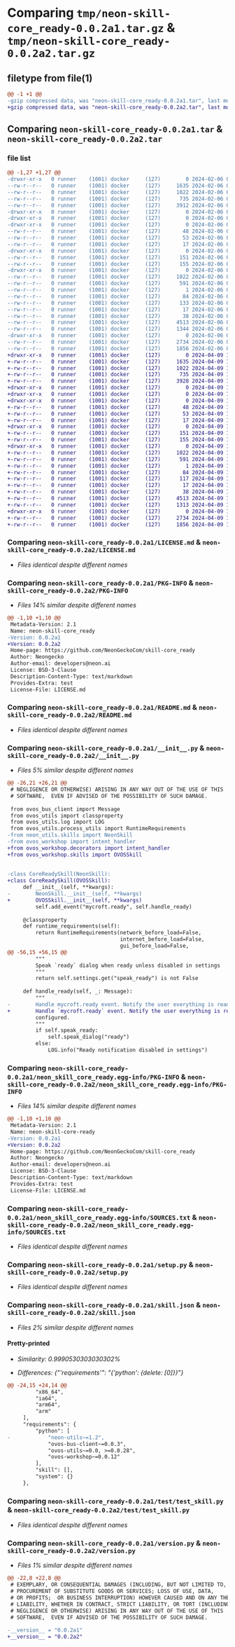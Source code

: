 # Comparing `tmp/neon-skill-core_ready-0.0.2a1.tar.gz` & `tmp/neon-skill-core_ready-0.0.2a2.tar.gz`

## filetype from file(1)

```diff
@@ -1 +1 @@
-gzip compressed data, was "neon-skill-core_ready-0.0.2a1.tar", last modified: Tue Feb  6 01:52:43 2024, max compression
+gzip compressed data, was "neon-skill-core_ready-0.0.2a2.tar", last modified: Tue Apr  9 16:47:47 2024, max compression
```

## Comparing `neon-skill-core_ready-0.0.2a1.tar` & `neon-skill-core_ready-0.0.2a2.tar`

### file list

```diff
@@ -1,27 +1,27 @@
-drwxr-xr-x   0 runner    (1001) docker     (127)        0 2024-02-06 01:52:43.574614 neon-skill-core_ready-0.0.2a1/
--rw-r--r--   0 runner    (1001) docker     (127)     1635 2024-02-06 01:52:34.000000 neon-skill-core_ready-0.0.2a1/LICENSE.md
--rw-r--r--   0 runner    (1001) docker     (127)     1022 2024-02-06 01:52:43.574614 neon-skill-core_ready-0.0.2a1/PKG-INFO
--rw-r--r--   0 runner    (1001) docker     (127)      735 2024-02-06 01:52:34.000000 neon-skill-core_ready-0.0.2a1/README.md
--rw-r--r--   0 runner    (1001) docker     (127)     3912 2024-02-06 01:52:34.000000 neon-skill-core_ready-0.0.2a1/__init__.py
-drwxr-xr-x   0 runner    (1001) docker     (127)        0 2024-02-06 01:52:43.570614 neon-skill-core_ready-0.0.2a1/locale/
-drwxr-xr-x   0 runner    (1001) docker     (127)        0 2024-02-06 01:52:43.570614 neon-skill-core_ready-0.0.2a1/locale/en-us/
-drwxr-xr-x   0 runner    (1001) docker     (127)        0 2024-02-06 01:52:43.570614 neon-skill-core_ready-0.0.2a1/locale/en-us/dialog/
--rw-r--r--   0 runner    (1001) docker     (127)       48 2024-02-06 01:52:34.000000 neon-skill-core_ready-0.0.2a1/locale/en-us/dialog/confirm_no_speak_ready.dialog
--rw-r--r--   0 runner    (1001) docker     (127)       53 2024-02-06 01:52:34.000000 neon-skill-core_ready-0.0.2a1/locale/en-us/dialog/confirm_speak_ready.dialog
--rw-r--r--   0 runner    (1001) docker     (127)       17 2024-02-06 01:52:34.000000 neon-skill-core_ready-0.0.2a1/locale/en-us/dialog/ready.dialog
-drwxr-xr-x   0 runner    (1001) docker     (127)        0 2024-02-06 01:52:43.570614 neon-skill-core_ready-0.0.2a1/locale/en-us/intent/
--rw-r--r--   0 runner    (1001) docker     (127)      151 2024-02-06 01:52:34.000000 neon-skill-core_ready-0.0.2a1/locale/en-us/intent/disable_ready_notification.intent
--rw-r--r--   0 runner    (1001) docker     (127)      155 2024-02-06 01:52:34.000000 neon-skill-core_ready-0.0.2a1/locale/en-us/intent/enable_ready_notification.intent
-drwxr-xr-x   0 runner    (1001) docker     (127)        0 2024-02-06 01:52:43.574614 neon-skill-core_ready-0.0.2a1/neon_skill_core_ready.egg-info/
--rw-r--r--   0 runner    (1001) docker     (127)     1022 2024-02-06 01:52:43.000000 neon-skill-core_ready-0.0.2a1/neon_skill_core_ready.egg-info/PKG-INFO
--rw-r--r--   0 runner    (1001) docker     (127)      591 2024-02-06 01:52:43.000000 neon-skill-core_ready-0.0.2a1/neon_skill_core_ready.egg-info/SOURCES.txt
--rw-r--r--   0 runner    (1001) docker     (127)        1 2024-02-06 01:52:43.000000 neon-skill-core_ready-0.0.2a1/neon_skill_core_ready.egg-info/dependency_links.txt
--rw-r--r--   0 runner    (1001) docker     (127)       84 2024-02-06 01:52:43.000000 neon-skill-core_ready-0.0.2a1/neon_skill_core_ready.egg-info/entry_points.txt
--rw-r--r--   0 runner    (1001) docker     (127)      133 2024-02-06 01:52:43.000000 neon-skill-core_ready-0.0.2a1/neon_skill_core_ready.egg-info/requires.txt
--rw-r--r--   0 runner    (1001) docker     (127)       17 2024-02-06 01:52:43.000000 neon-skill-core_ready-0.0.2a1/neon_skill_core_ready.egg-info/top_level.txt
--rw-r--r--   0 runner    (1001) docker     (127)       38 2024-02-06 01:52:43.574614 neon-skill-core_ready-0.0.2a1/setup.cfg
--rw-r--r--   0 runner    (1001) docker     (127)     4513 2024-02-06 01:52:34.000000 neon-skill-core_ready-0.0.2a1/setup.py
--rw-r--r--   0 runner    (1001) docker     (127)     1344 2024-02-06 01:52:34.000000 neon-skill-core_ready-0.0.2a1/skill.json
-drwxr-xr-x   0 runner    (1001) docker     (127)        0 2024-02-06 01:52:43.574614 neon-skill-core_ready-0.0.2a1/test/
--rw-r--r--   0 runner    (1001) docker     (127)     2734 2024-02-06 01:52:34.000000 neon-skill-core_ready-0.0.2a1/test/test_skill.py
--rw-r--r--   0 runner    (1001) docker     (127)     1856 2024-02-06 01:52:34.000000 neon-skill-core_ready-0.0.2a1/version.py
+drwxr-xr-x   0 runner    (1001) docker     (127)        0 2024-04-09 16:47:47.925021 neon-skill-core_ready-0.0.2a2/
+-rw-r--r--   0 runner    (1001) docker     (127)     1635 2024-04-09 16:47:40.000000 neon-skill-core_ready-0.0.2a2/LICENSE.md
+-rw-r--r--   0 runner    (1001) docker     (127)     1022 2024-04-09 16:47:47.925021 neon-skill-core_ready-0.0.2a2/PKG-INFO
+-rw-r--r--   0 runner    (1001) docker     (127)      735 2024-04-09 16:47:40.000000 neon-skill-core_ready-0.0.2a2/README.md
+-rw-r--r--   0 runner    (1001) docker     (127)     3928 2024-04-09 16:47:40.000000 neon-skill-core_ready-0.0.2a2/__init__.py
+drwxr-xr-x   0 runner    (1001) docker     (127)        0 2024-04-09 16:47:47.921021 neon-skill-core_ready-0.0.2a2/locale/
+drwxr-xr-x   0 runner    (1001) docker     (127)        0 2024-04-09 16:47:47.921021 neon-skill-core_ready-0.0.2a2/locale/en-us/
+drwxr-xr-x   0 runner    (1001) docker     (127)        0 2024-04-09 16:47:47.921021 neon-skill-core_ready-0.0.2a2/locale/en-us/dialog/
+-rw-r--r--   0 runner    (1001) docker     (127)       48 2024-04-09 16:47:40.000000 neon-skill-core_ready-0.0.2a2/locale/en-us/dialog/confirm_no_speak_ready.dialog
+-rw-r--r--   0 runner    (1001) docker     (127)       53 2024-04-09 16:47:40.000000 neon-skill-core_ready-0.0.2a2/locale/en-us/dialog/confirm_speak_ready.dialog
+-rw-r--r--   0 runner    (1001) docker     (127)       17 2024-04-09 16:47:40.000000 neon-skill-core_ready-0.0.2a2/locale/en-us/dialog/ready.dialog
+drwxr-xr-x   0 runner    (1001) docker     (127)        0 2024-04-09 16:47:47.921021 neon-skill-core_ready-0.0.2a2/locale/en-us/intent/
+-rw-r--r--   0 runner    (1001) docker     (127)      151 2024-04-09 16:47:40.000000 neon-skill-core_ready-0.0.2a2/locale/en-us/intent/disable_ready_notification.intent
+-rw-r--r--   0 runner    (1001) docker     (127)      155 2024-04-09 16:47:40.000000 neon-skill-core_ready-0.0.2a2/locale/en-us/intent/enable_ready_notification.intent
+drwxr-xr-x   0 runner    (1001) docker     (127)        0 2024-04-09 16:47:47.925021 neon-skill-core_ready-0.0.2a2/neon_skill_core_ready.egg-info/
+-rw-r--r--   0 runner    (1001) docker     (127)     1022 2024-04-09 16:47:47.000000 neon-skill-core_ready-0.0.2a2/neon_skill_core_ready.egg-info/PKG-INFO
+-rw-r--r--   0 runner    (1001) docker     (127)      591 2024-04-09 16:47:47.000000 neon-skill-core_ready-0.0.2a2/neon_skill_core_ready.egg-info/SOURCES.txt
+-rw-r--r--   0 runner    (1001) docker     (127)        1 2024-04-09 16:47:47.000000 neon-skill-core_ready-0.0.2a2/neon_skill_core_ready.egg-info/dependency_links.txt
+-rw-r--r--   0 runner    (1001) docker     (127)       84 2024-04-09 16:47:47.000000 neon-skill-core_ready-0.0.2a2/neon_skill_core_ready.egg-info/entry_points.txt
+-rw-r--r--   0 runner    (1001) docker     (127)      117 2024-04-09 16:47:47.000000 neon-skill-core_ready-0.0.2a2/neon_skill_core_ready.egg-info/requires.txt
+-rw-r--r--   0 runner    (1001) docker     (127)       17 2024-04-09 16:47:47.000000 neon-skill-core_ready-0.0.2a2/neon_skill_core_ready.egg-info/top_level.txt
+-rw-r--r--   0 runner    (1001) docker     (127)       38 2024-04-09 16:47:47.925021 neon-skill-core_ready-0.0.2a2/setup.cfg
+-rw-r--r--   0 runner    (1001) docker     (127)     4513 2024-04-09 16:47:40.000000 neon-skill-core_ready-0.0.2a2/setup.py
+-rw-r--r--   0 runner    (1001) docker     (127)     1313 2024-04-09 16:47:40.000000 neon-skill-core_ready-0.0.2a2/skill.json
+drwxr-xr-x   0 runner    (1001) docker     (127)        0 2024-04-09 16:47:47.925021 neon-skill-core_ready-0.0.2a2/test/
+-rw-r--r--   0 runner    (1001) docker     (127)     2734 2024-04-09 16:47:40.000000 neon-skill-core_ready-0.0.2a2/test/test_skill.py
+-rw-r--r--   0 runner    (1001) docker     (127)     1856 2024-04-09 16:47:40.000000 neon-skill-core_ready-0.0.2a2/version.py
```

### Comparing `neon-skill-core_ready-0.0.2a1/LICENSE.md` & `neon-skill-core_ready-0.0.2a2/LICENSE.md`

 * *Files identical despite different names*

### Comparing `neon-skill-core_ready-0.0.2a1/PKG-INFO` & `neon-skill-core_ready-0.0.2a2/PKG-INFO`

 * *Files 14% similar despite different names*

```diff
@@ -1,10 +1,10 @@
 Metadata-Version: 2.1
 Name: neon-skill-core_ready
-Version: 0.0.2a1
+Version: 0.0.2a2
 Home-page: https://github.com/NeonGeckoCom/skill-core_ready
 Author: Neongecko
 Author-email: developers@neon.ai
 License: BSD-3-Clause
 Description-Content-Type: text/markdown
 Provides-Extra: test
 License-File: LICENSE.md
```

### Comparing `neon-skill-core_ready-0.0.2a1/README.md` & `neon-skill-core_ready-0.0.2a2/README.md`

 * *Files identical despite different names*

### Comparing `neon-skill-core_ready-0.0.2a1/__init__.py` & `neon-skill-core_ready-0.0.2a2/__init__.py`

 * *Files 5% similar despite different names*

```diff
@@ -26,21 +26,21 @@
 # NEGLIGENCE OR OTHERWISE) ARISING IN ANY WAY OUT OF THE USE OF THIS
 # SOFTWARE,  EVEN IF ADVISED OF THE POSSIBILITY OF SUCH DAMAGE.
 
 from ovos_bus_client import Message
 from ovos_utils import classproperty
 from ovos_utils.log import LOG
 from ovos_utils.process_utils import RuntimeRequirements
-from neon_utils.skills import NeonSkill
-from ovos_workshop import intent_handler
+from ovos_workshop.decorators import intent_handler
+from ovos_workshop.skills import OVOSSkill
 
 
-class CoreReadySkill(NeonSkill):
+class CoreReadySkill(OVOSSkill):
     def __init__(self, **kwargs):
-        NeonSkill.__init__(self, **kwargs)
+        OVOSSkill.__init__(self, **kwargs)
         self.add_event("mycroft.ready", self.handle_ready)
 
     @classproperty
     def runtime_requirements(self):
         return RuntimeRequirements(network_before_load=False,
                                    internet_before_load=False,
                                    gui_before_load=False,
@@ -56,15 +56,15 @@
         """
         Speak `ready` dialog when ready unless disabled in settings
         """
         return self.settings.get("speak_ready") is not False
 
     def handle_ready(self, _: Message):
         """
-        Handle mycroft.ready event. Notify the user everything is ready if
+        Handle `mycroft.ready` event. Notify the user everything is ready if
         configured.
         """
         if self.speak_ready:
             self.speak_dialog("ready")
         else:
             LOG.info("Ready notification disabled in settings")
```

### Comparing `neon-skill-core_ready-0.0.2a1/neon_skill_core_ready.egg-info/PKG-INFO` & `neon-skill-core_ready-0.0.2a2/neon_skill_core_ready.egg-info/PKG-INFO`

 * *Files 14% similar despite different names*

```diff
@@ -1,10 +1,10 @@
 Metadata-Version: 2.1
 Name: neon-skill-core-ready
-Version: 0.0.2a1
+Version: 0.0.2a2
 Home-page: https://github.com/NeonGeckoCom/skill-core_ready
 Author: Neongecko
 Author-email: developers@neon.ai
 License: BSD-3-Clause
 Description-Content-Type: text/markdown
 Provides-Extra: test
 License-File: LICENSE.md
```

### Comparing `neon-skill-core_ready-0.0.2a1/neon_skill_core_ready.egg-info/SOURCES.txt` & `neon-skill-core_ready-0.0.2a2/neon_skill_core_ready.egg-info/SOURCES.txt`

 * *Files identical despite different names*

### Comparing `neon-skill-core_ready-0.0.2a1/setup.py` & `neon-skill-core_ready-0.0.2a2/setup.py`

 * *Files identical despite different names*

### Comparing `neon-skill-core_ready-0.0.2a1/skill.json` & `neon-skill-core_ready-0.0.2a2/skill.json`

 * *Files 2% similar despite different names*

#### Pretty-printed

 * *Similarity: 0.9990530303030302%*

 * *Differences: {"'requirements'": "{'python': {delete: [0]}}"}*

```diff
@@ -24,15 +24,14 @@
         "x86_64",
         "ia64",
         "arm64",
         "arm"
     ],
     "requirements": {
         "python": [
-            "neon-utils~=1.2",
             "ovos-bus-client~=0.0.3",
             "ovos-utils~=0.0, >=0.0.28",
             "ovos-workshop~=0.0.12"
         ],
         "skill": [],
         "system": {}
     },
```

### Comparing `neon-skill-core_ready-0.0.2a1/test/test_skill.py` & `neon-skill-core_ready-0.0.2a2/test/test_skill.py`

 * *Files identical despite different names*

### Comparing `neon-skill-core_ready-0.0.2a1/version.py` & `neon-skill-core_ready-0.0.2a2/version.py`

 * *Files 1% similar despite different names*

```diff
@@ -22,8 +22,8 @@
 # EXEMPLARY, OR CONSEQUENTIAL DAMAGES (INCLUDING, BUT NOT LIMITED TO,
 # PROCUREMENT OF SUBSTITUTE GOODS OR SERVICES; LOSS OF USE, DATA,
 # OR PROFITS;  OR BUSINESS INTERRUPTION) HOWEVER CAUSED AND ON ANY THEORY OF
 # LIABILITY, WHETHER IN CONTRACT, STRICT LIABILITY, OR TORT (INCLUDING
 # NEGLIGENCE OR OTHERWISE) ARISING IN ANY WAY OUT OF THE USE OF THIS
 # SOFTWARE,  EVEN IF ADVISED OF THE POSSIBILITY OF SUCH DAMAGE.
 
-__version__ = "0.0.2a1"
+__version__ = "0.0.2a2"
```

